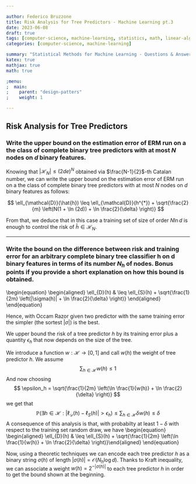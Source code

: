 ```yaml
---

author: Federico Bruzzone
title: Risk Analysis for Tree Predictors - Machine Learning pt.3 
date: 2023-06-08
draft: true 
tags: [computer-science, machine-learning, statistics, math, linear-algebra]
categories: [computer-science, machine-learning]

summary: "Statistical Methods for Machine Learning - Questions & Answers pt.3. Risk Analysis for Tree Predictors"
katex: true
mathjax: true
math: true

;menu:
;  main:
;    parent: "design-patters"
;    weight: 1

---
```


## Risk Analysis for Tree Predictors

### Write the upper bound on the estimation error of ERM run on a the class of complete binary tree predictors with at most $N$ nodes on $d$ binary features.

Knowing that $|\mathcal{H}_N| \leq (2de)^N$ obtained via $\frac{N-1}{2}$-th Catalan number, we can write the upper bound on the estimation error of ERM run on a the class of complete binary tree predictors with at most $N$ nodes on $d$ binary features as follows:

$$
\ell_{\mathcal{D}}(\hat{h}) \leq \ell_{\mathcal{D}}(h^{*}) + \sqrt{\frac{2}{m} \left(N(1 + \ln (2d)) + \ln \frac{2}{\delta} \right)}
$$

From that, we deduce that in this case a training set of size of order $N \ln d$ is enough to control the risk of $\hat{h} \in \mathcal{H}_N$.

---

### Write the bound on the difference between risk and training error for an arbitrary complete binary tree classifier h on d binary features in terms of its number $N_h$ of nodes. Bonus points if you provide a short explanation on how this bound is obtained.

\begin{equation}
\begin{aligned}
\ell_{D}(h) & \leq \ell_{S}(h) + \sqrt{\frac{1}{2m} \left(|\sigma(h)| + \ln \frac{2}{\delta} \right)}
\end{aligned}
\end{equation}

Hence, with Occam Razor given two predictor with the same training error the simpler (the sortest $|\sigma|$) is the best. 

We upper bound the risk of a tree predictor $h$ by its training error plus a quantity $\epsilon_h$ that now depends on the size of the tree.

We introduce a function $w : \mathcal{H} \rightarrow [0, 1]$ and call $w(h)$ the weight of tree predictor $h$. We assume 
$$
\sum_{h \in \mathcal{H}^{}} w(h) \leq 1
$$
And now choosing 
$$
\epsilon_h = \sqrt{\frac{1}{2m} \left(\ln \frac{1}{w(h)} + \ln \frac{2}{\delta} \right)}
$$
we get that 
$$
\mathbb{P} \left( \exists h \in \mathcal{H} : |\ell_{\mathcal{D}}(h) - \ell_{S}(h)| > \epsilon_h \right) \leq \sum_{h \in \mathcal{H}} \delta w(h) \leq \delta 
$$
A consequence of this analysis is that, with probabilty at least $1 - \delta$ with respect to the training set random draw, we have
\begin{equation}
\begin{aligned}
\ell_{D}(h) & \leq \ell_{S}(h) + \sqrt{\frac{1}{2m} \left(\ln \frac{1}{w(h)} + \ln \frac{2}{\delta} \right)}\end{aligned}
\end{equation}

Now, using a theoretic techniques we can encode each tree predictor $h$ as a binary string $\sigma(h)$ of length $|\sigma(h)| = \mathcal{O}(N_h \log d)$. Thanks to Kraft inequality, we can associate a weight $w(h) = 2^{-|\sigma(h)|}$ to each tree predictor $h$ in order to get the bound shown at the beginning.

